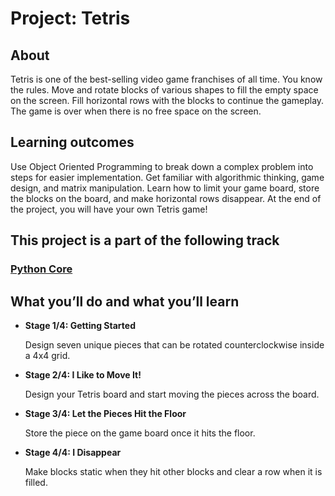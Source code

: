<h1>Project: Tetris</h1>

<h2>About</h2>
<p>Tetris is one of the best-selling video game franchises of all time. You know the rules. Move and rotate blocks of various shapes to fill the empty space on the screen. Fill horizontal rows with the blocks to continue the gameplay. The game is over when there is no free space on the screen.</p>

<h2>Learning outcomes</h2>
<p>Use Object Oriented Programming to break down a complex problem into steps for easier implementation. Get familiar with algorithmic thinking, game design, and matrix manipulation. Learn how to limit your game board, store the blocks on the board, and make horizontal rows disappear. At the end of the project, you will have your own Tetris game!</p>

<h2>This project is a part of the following track</h2>
<h3><b><a href=https://hyperskill.org/tracks/2>Python Core</a></b></h3>

<h2>What you’ll do and what you’ll learn</h2>
<ul>
  <li><b>Stage 1/4: Getting Started</b><p>Design seven unique pieces that can be rotated counterclockwise inside a 4x4 grid.</p></li>
  <li><b>Stage 2/4: I Like to Move It!</b><p>Design your Tetris board and start moving the pieces across the board.</p></li>
  <li><b>Stage 3/4: Let the Pieces Hit the Floor</b><p>Store the piece on the game board once it hits the floor.</p></li>
  <li><b>Stage 4/4: I Disappear</b><p>Make blocks static when they hit other blocks and clear a row when it is filled.</p></li>
</ul>
